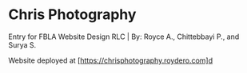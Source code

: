 # Chris Photography
Entry for FBLA Website Design RLC | By: Royce A., Chittebbayi P., and Surya S.

Website deployed at [https://chrisphotography.roydero.com]d
